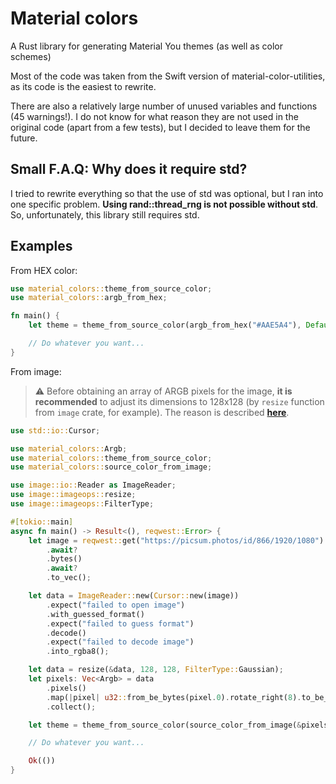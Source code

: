 # Material colors

A Rust library for generating Material You themes (as well as color schemes)

Most of the code was taken from the Swift version of material-color-utilities, as its code is the easiest to rewrite.

There are also a relatively large number of unused variables and functions (45 warnings!). I do not know for what reason they are not used in the original code (apart from a few tests), but I decided to leave them for the future.

## Small F.A.Q: Why does it require std?

I tried to rewrite everything so that the use of std was optional, but I ran into one specific problem. **Using rand::thread_rng is not possible without std**. So, unfortunately, this library still requires std.

## Examples

From HEX color:

```rust
use material_colors::theme_from_source_color;
use material_colors::argb_from_hex;

fn main() {
    let theme = theme_from_source_color(argb_from_hex("#AAE5A4"), Default::default());

    // Do whatever you want...
}
```

From image:

> :warning: Before obtaining an array of ARGB pixels for the image, **it is recommended** to adjust its dimensions to 128x128 (by `resize` function from `image` crate, for example). The reason is described [**here**](https://github.com/material-foundation/material-color-utilities/blob/main/extract_colors.md).

```rust
use std::io::Cursor;

use material_colors::Argb;
use material_colors::theme_from_source_color;
use material_colors::source_color_from_image;

use image::io::Reader as ImageReader;
use image::imageops::resize;
use image::imageops::FilterType;

#[tokio::main]
async fn main() -> Result<(), reqwest::Error> {
    let image = reqwest::get("https://picsum.photos/id/866/1920/1080")
        .await?
        .bytes()
        .await?
        .to_vec();

    let data = ImageReader::new(Cursor::new(image))
        .expect("failed to open image")
        .with_guessed_format()
        .expect("failed to guess format")
        .decode()
        .expect("failed to decode image")
        .into_rgba8();

    let data = resize(&data, 128, 128, FilterType::Gaussian);
    let pixels: Vec<Argb> = data
        .pixels()
        .map(|pixel| u32::from_be_bytes(pixel.0).rotate_right(8).to_be_bytes())
        .collect();

    let theme = theme_from_source_color(source_color_from_image(&pixels), Default::default());

    // Do whatever you want...

    Ok(())
}
```

